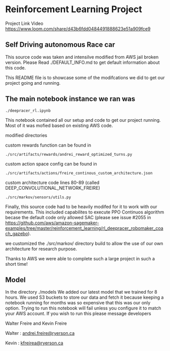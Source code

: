 # Reinforcement Learning Project
Project Link Video
https://www.loom.com/share/d43b6fdd0484491888623e51a909fce9
## Self Driving autonomous Race car

This source code was taken and intensilve modified from AWS jail broken version.  Please Read ./DEFAULT_INFO.md to get default information about this code.

This README file is to showcase some of the modifcations we did to get our project going and running.

## The main notebook instance we ran was

    ./deepracer_rl.ipynb

This notebook contained all our setup and code to get our project running.  Most of it was mofied based on existing AWS code.

modified directories

custom rewards function can be found in

    ./src/artifacts/rewards/andrei_reward_optimized_turns.py

custom action space config can be found in

    ./src/artifacts/actions/freire_continous_custom_architecture.json

custom architecture code lines 80-89 (called DEEP_CONVOLUTIONAL_NETWORK_FREIRE)

    ./src/markov/sensors/utils.py



Finally, this source code had to be heavily modifed for it to work with our requirements.  This included capabilites to execute PPO Continuos algorithm becase the default code only allowed SAC (please see issue #2055 in https://github.com/aws/amazon-sagemaker-examples/tree/master/reinforcement_learning/rl_deepracer_robomaker_coach_gazebo).

we customized the ./src/markov/ directory build to allow the use of our own architecture for research purpose.

Thanks to AWS we were able to complete such a large project in such a short time!

## Model

In the directory
    ./models
We added our latest model that we trained for 8 hours.  We used S3 buckets to store our data and fetch it because keeping a notebook running for months was so expensive that this was our only option.
Trying to run this notebook will fail unless you configure it to match your AWS account.  If you wish to run this please message developers


Walter Freire and Kevin Freire

Walter : andrei.freire@ryerson.ca

Kevin  : kfreirea@ryerson.ca

